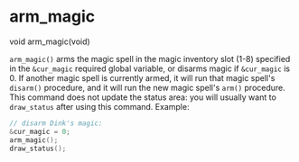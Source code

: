 # arm_magic

<Prototype>void arm_magic(void)</Prototype>

`arm_magic()` arms the magic spell in the magic inventory slot (1-8) specified in the `&cur_magic` required global variable, or disarms magic if `&cur_magic` is 0. If another magic spell is currently armed, it will run that magic spell's `disarm()` procedure, and it will run the new magic spell's `arm()` procedure. This command does not update the status area: you will usually want to `draw_status` after using this command. Example:

```c
// disarm Dink's magic:
&cur_magic = 0;
arm_magic();
draw_status();
```
